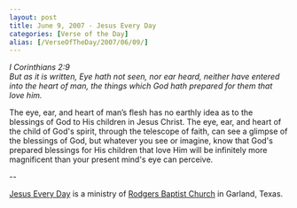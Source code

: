 ```yaml
---
layout: post
title: June 9, 2007 - Jesus Every Day
categories: [Verse of the Day]
alias: [/VerseOfTheDay/2007/06/09/]
---
```


_I Corinthians 2:9  
But as it is written, Eye hath not seen, nor ear heard, neither
have entered into the heart of man, the things which God hath
prepared for them that love him._

The eye, ear, and heart of man&rsquo;s flesh has no earthly idea as
to the blessings of God to His children in Jesus Christ. The eye, ear,
and heart of the child of God's spirit, through the telescope of
faith, can see a glimpse of the blessings of God, but whatever you
see or imagine, know that God's prepared blessings for His children
that love Him will be infinitely more magnificent than your present
mind's eye can perceive.

 --

<a href=http://jesuseveryday.net>Jesus Every Day</a> is a ministry of <a href=http://rodgersbaptist.net>Rodgers Baptist Church</a> in Garland, Texas.
